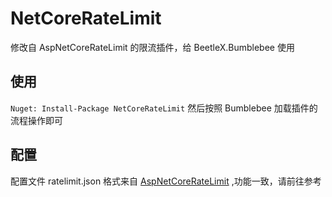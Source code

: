# NetCoreRateLimit
修改自 AspNetCoreRateLimit 的限流插件，给 BeetleX.Bumblebee 使用

## 使用
`Nuget: Install-Package NetCoreRateLimit`
然后按照 Bumblebee 加载插件的流程操作即可
## 配置
配置文件 ratelimit.json 格式来自 [AspNetCoreRateLimit](https://github.com/stefanprodan/AspNetCoreRateLimit) ,功能一致，请前往参考
